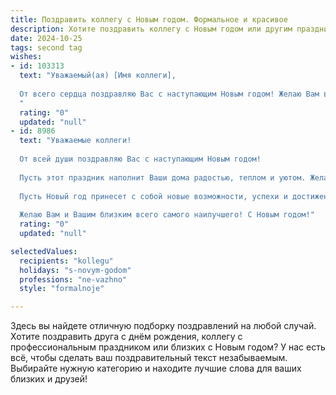 ```yaml
---
title: Поздравить коллегу с Новым годом. Формальное и красивое
description: Хотите поздравить коллегу с Новым годом или другим праздником? Наш ИИ создаст незабываемое поздравление, а вы обязательно выделитесь среди других.  
date: 2024-10-25
tags: second tag
wishes:
- id: 103313
  text: "Уважаемый(ая) [Имя коллеги],
  
  От всего сердца поздравляю Вас с наступающим Новым годом! Желаю Вам в новом году крепкого здоровья, благополучия, профессиональных успехов и исполнения всех Ваших заветных желаний. Пусть наступающий год будет полон ярких событий, радостных моментов и приятных сюрпризов. С Новым годом!
  "
  rating: "0"
  updated: "null"
- id: 8986
  text: "Уважаемые коллеги!
  
  От всей души поздравляю Вас с наступающим Новым годом!
  
  Пусть этот праздник наполнит Ваши дома радостью, теплом и уютом. Желаю Вам крепкого здоровья, счастья, благополучия и удачи во всех начинаниях!
  
  Пусть Новый год принесет с собой новые возможности, успехи и достижения. Уверен, что в наступающем году мы вместе продолжим добиваться поставленных целей и укреплять наши профессиональные связи.
  
  Желаю Вам и Вашим близким всего самого наилучшего! С Новым годом!"
  rating: "0"
  updated: "null"

selectedValues:
  recipients: "kollegu"
  holidays: "s-novym-godom"
  professions: "ne-vazhno"
  style: "formalnoje"

---
```


Здесь вы найдете отличную подборку поздравлений на любой случай.
Хотите поздравить друга с днём рождения, коллегу с профессиональным праздником или близких с Новым годом? У нас есть всё, чтобы сделать ваш поздравительный текст незабываемым. Выбирайте нужную категорию и находите лучшие слова для ваших близких и друзей!
